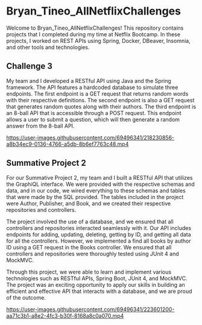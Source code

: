 # Bryan_Tineo_AllNetflixChallenges

Welcome to Bryan_Tineo_AllNetflixChallenges! This repository contains projects that I completed during my time at Netflix Bootcamp. In these projects, I worked on REST APIs using Spring, Docker, DBeaver, Insomnia, and other tools and technologies.

## Challenge 3
My team and I developed a RESTful API using Java and the Spring framework. The API features a hardcoded database to simulate three endpoints. The first endpoint is a GET request that returns random words with their respective definitions. The second endpoint is also a GET request that generates random quotes along with their authors. The third endpoint is an 8-ball API that is accessible through a POST request. This endpoint allows a user to submit a question, which will then generate a random answer from the 8-ball API.


https://user-images.githubusercontent.com/69496341/218230856-a8b34ec9-0136-4766-a5db-8b6ef7763c48.mp4

## Summative Project 2
For our Summative Project 2, my team and I built a RESTful API that utilizes the GraphiQL interface. We were provided with the respective schemas and data, and in our code, we wired everything to these schemas and tables that were made by the SQL provided. The tables included in the project were Author, Publisher, and Book, and we created their respective repositories and controllers.

The project involved the use of a database, and we ensured that all controllers and repositories interacted seamlessly with it. Our API includes endpoints for adding, updating, deleting, getting by ID, and getting all data for all the controllers. However, we implemented a find all books by author ID using a GET request in the Books controller. We ensured that all controllers and repositories were thoroughly tested using JUnit 4 and MockMVC.

Through this project, we were able to learn and implement various technologies such as RESTful APIs, Spring Boot, JUnit 4, and MockMVC. The project was an exciting opportunity to apply our skills in building an efficient and effective API that interacts with a database, and we are proud of the outcome.


https://user-images.githubusercontent.com/69496341/223601200-aa71c3b1-a8e2-4fc3-b30f-8168a8c0a070.mp4

